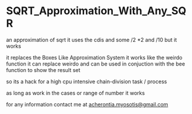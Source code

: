 # SQRT_Approximation_With_Any_SQR
an approximation of sqrt
it uses the cdis and some /2 *2 and /10 
but it works 

it replaces the Boxes Like Approximation System 
it works like the weirdo function 
it can replace weirdo and can be used in conjuction with 
the bee function 
to show the result set

so its a hack for a high cpu intensive chain-division task / process

as long as work in the cases or range of number it works 



for any information contact me 
at acherontia.myosotis@gmail.com
